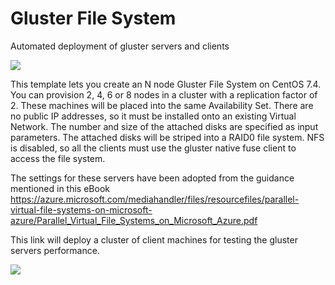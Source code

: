 # Gluster File System
Automated deployment of gluster servers and clients

<a href="https://portal.azure.com/#create/Microsoft.Template/uri/https%3A%2F%2Fraw.githubusercontent.com%2Fgrandparoach%2Fgluster%2Fmaster%2Fazuredeploy.json" target="_blank">
    <img src="http://azuredeploy.net/deploybutton.png"/>
</a>

This template lets you create an N node Gluster File System on CentOS 7.4. You can provision 2, 4, 6 or 8 nodes in a cluster with a replication factor of 2. These machines will be placed into the same Availability Set.  There are no public IP addresses, so it must be installed onto an existing Virtual Network.  The number and size of the attached disks are specified as input parameters.  The attached disks will be striped into a RAID0 file system.  NFS is disabled, so all the clients must use the gluster native fuse client to access the file system.

The settings for these servers have been adopted from the guidance mentioned in this eBook  https://azure.microsoft.com/mediahandler/files/resourcefiles/parallel-virtual-file-systems-on-microsoft-azure/Parallel_Virtual_File_Systems_on_Microsoft_Azure.pdf 


This link will deploy a cluster of client machines for testing the gluster servers performance.

<a href="https://portal.azure.com/#create/Microsoft.Template/uri/https%3A%2F%2Fraw.githubusercontent.com%2Fgrandparoach%2Fgluster%2Fmaster%2Fgluster_client.json" target="_blank">
    <img src="http://azuredeploy.net/deploybutton.png"/>
</a>

